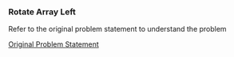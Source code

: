 ### Rotate Array Left

Refer to the original problem statement to understand the problem

[Original Problem Statement](https://www.hackerrank.com/challenges/sock-merchant/problem)
